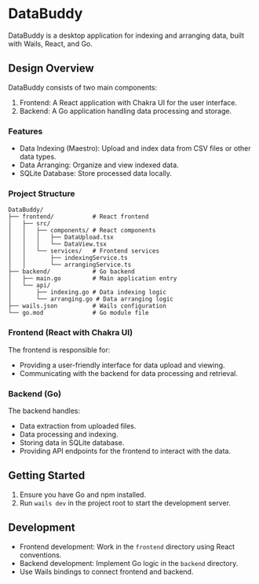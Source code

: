 # DataBuddy

DataBuddy is a desktop application for indexing and arranging data, built with Wails, React, and Go.

## Design Overview

DataBuddy consists of two main components:

1. Frontend: A React application with Chakra UI for the user interface.
2. Backend: A Go application handling data processing and storage.

### Features

- Data Indexing (Maestro): Upload and index data from CSV files or other data types.
- Data Arranging: Organize and view indexed data.
- SQLite Database: Store processed data locally.

### Project Structure

```
DataBuddy/
├── frontend/           # React frontend
│   ├── src/
│   │   ├── components/ # React components
│   │   │   ├── DataUpload.tsx
│   │   │   └── DataView.tsx
│   │   └── services/   # Frontend services
│   │       ├── indexingService.ts
│   │       └── arrangingService.ts
├── backend/            # Go backend
│   ├── main.go         # Main application entry
│   └── api/
│       ├── indexing.go # Data indexing logic
│       └── arranging.go # Data arranging logic
├── wails.json          # Wails configuration
└── go.mod              # Go module file
```

### Frontend (React with Chakra UI)

The frontend is responsible for:
- Providing a user-friendly interface for data upload and viewing.
- Communicating with the backend for data processing and retrieval.

### Backend (Go)

The backend handles:
- Data extraction from uploaded files.
- Data processing and indexing.
- Storing data in SQLite database.
- Providing API endpoints for the frontend to interact with the data.

## Getting Started

1. Ensure you have Go and npm installed.
2. Run `wails dev` in the project root to start the development server.

## Development

- Frontend development: Work in the `frontend` directory using React conventions.
- Backend development: Implement Go logic in the `backend` directory.
- Use Wails bindings to connect frontend and backend.

